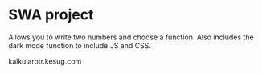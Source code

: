 # SWA project

Allows you to write two numbers and choose a function. Also includes the dark mode function to include JS and CSS.

kalkularotr.kesug.com
